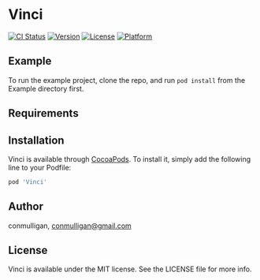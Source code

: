 # Vinci

[![CI Status](https://img.shields.io/travis/conmulligan/Vinci.svg?style=flat)](https://travis-ci.org/conmulligan/Vinci)
[![Version](https://img.shields.io/cocoapods/v/Vinci.svg?style=flat)](https://cocoapods.org/pods/Vinci)
[![License](https://img.shields.io/cocoapods/l/Vinci.svg?style=flat)](https://cocoapods.org/pods/Vinci)
[![Platform](https://img.shields.io/cocoapods/p/Vinci.svg?style=flat)](https://cocoapods.org/pods/Vinci)

## Example

To run the example project, clone the repo, and run `pod install` from the Example directory first.

## Requirements

## Installation

Vinci is available through [CocoaPods](https://cocoapods.org). To install
it, simply add the following line to your Podfile:

```ruby
pod 'Vinci'
```

## Author

conmulligan, conmulligan@gmail.com

## License

Vinci is available under the MIT license. See the LICENSE file for more info.
